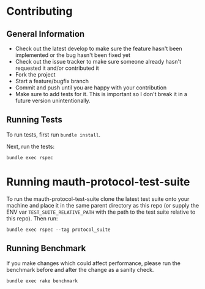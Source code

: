 # Contributing

## General Information

* Check out the latest develop to make sure the feature hasn't been implemented or the bug hasn't been fixed yet
* Check out the issue tracker to make sure someone already hasn't requested it and/or contributed it
* Fork the project
* Start a feature/bugfix branch
* Commit and push until you are happy with your contribution
* Make sure to add tests for it. This is important so I don't break it in a future version unintentionally.

## Running Tests

To run tests, first run `bundle install`.

Next, run the tests:

```
bundle exec rspec
```

# Running mauth-protocol-test-suite

To run the mauth-protocol-test-suite clone the latest test suite onto your machine and place it in the same parent directory as this repo (or supply the ENV var `TEST_SUITE_RELATIVE_PATH` with the path to the test suite relative to this repo). Then run:

```
bundle exec rspec --tag protocol_suite
```

## Running Benchmark

If you make changes which could affect performance, please run the benchmark before and after the change as a sanity check.

```
bundle exec rake benchmark
```
